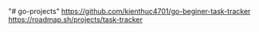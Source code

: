 "# go-projects" 
https://github.com/kienthuc4701/go-beginer-task-tracker
https://roadmap.sh/projects/task-tracker
